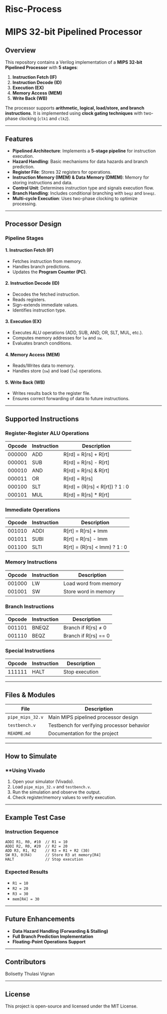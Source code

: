# Risc-Process
# MIPS 32-bit Pipelined Processor

## Overview
This repository contains a Verilog implementation of a **MIPS 32-bit Pipelined Processor** with **5 stages**:

1. **Instruction Fetch (IF)**
2. **Instruction Decode (ID)**
3. **Execution (EX)**
4. **Memory Access (MEM)**
5. **Write Back (WB)**

The processor supports **arithmetic, logical, load/store, and branch instructions**. It is implemented using **clock gating techniques** with two-phase clocking (`clk1` and `clk2`).

---

## Features
- **Pipelined Architecture**: Implements a **5-stage pipeline** for instruction execution.
- **Hazard Handling**: Basic mechanisms for data hazards and branch prediction.
- **Register File**: Stores 32 registers for operations.
- **Instruction Memory (IMEM) & Data Memory (DMEM)**: Memory for storing instructions and data.
- **Control Unit**: Determines instruction type and signals execution flow.
- **Branch Handling**: Includes conditional branching with `beqz` and `bneqz`.
- **Multi-cycle Execution**: Uses two-phase clocking to optimize processing.

---

## Processor Design

### **Pipeline Stages**

#### 1. **Instruction Fetch (IF)**
- Fetches instruction from memory.
- Handles branch predictions.
- Updates the **Program Counter (PC)**.

#### 2. **Instruction Decode (ID)**
- Decodes the fetched instruction.
- Reads registers.
- Sign-extends immediate values.
- Identifies instruction type.

#### 3. **Execution (EX)**
- Executes ALU operations (ADD, SUB, AND, OR, SLT, MUL, etc.).
- Computes memory addresses for `lw` and `sw`.
- Evaluates branch conditions.

#### 4. **Memory Access (MEM)**
- Reads/Writes data to memory.
- Handles store (`sw`) and load (`lw`) operations.

#### 5. **Write Back (WB)**
- Writes results back to the register file.
- Ensures correct forwarding of data to future instructions.

---

## Supported Instructions

### **Register-Register ALU Operations**
| Opcode | Instruction | Description |
|--------|------------|-------------|
| 000000 | ADD  | R[rd] = R[rs] + R[rt] |
| 000001 | SUB  | R[rd] = R[rs] - R[rt] |
| 000010 | AND  | R[rd] = R[rs] & R[rt] |
| 000011 | OR   | R[rd] = R[rs] | R[rt] |
| 000100 | SLT  | R[rd] = (R[rs] < R[rt]) ? 1 : 0 |
| 000101 | MUL  | R[rd] = R[rs] * R[rt] |

### **Immediate Operations**
| Opcode | Instruction | Description |
|--------|------------|-------------|
| 001010 | ADDI  | R[rt] = R[rs] + Imm |
| 001011 | SUBI  | R[rt] = R[rs] - Imm |
| 001100 | SLTI  | R[rt] = (R[rs] < Imm) ? 1 : 0 |

### **Memory Instructions**
| Opcode | Instruction | Description |
|--------|------------|-------------|
| 001000 | LW  | Load word from memory |
| 001001 | SW  | Store word in memory |

### **Branch Instructions**
| Opcode | Instruction | Description |
|--------|------------|-------------|
| 001101 | BNEQZ  | Branch if R[rs] ≠ 0 |
| 001110 | BEQZ  | Branch if R[rs] == 0 |

### **Special Instructions**
| Opcode | Instruction | Description |
|--------|------------|-------------|
| 111111 | HALT  | Stop execution |

---

## Files & Modules

| File | Description |
|------|-------------|
| `pipe_mips_32.v` | Main MIPS pipelined processor design |
| `testbench.v` | Testbench for verifying processor behavior |
| `README.md` | Documentation for the project |

---

## How to Simulate
### **Using Vivado
1. Open your simulator (Vivado).
2. Load `pipe_mips_32.v` and `testbench.v`.
3. Run the simulation and observe the output.
4. Check register/memory values to verify execution.

---

## Example Test Case
### **Instruction Sequence**
```
ADDI R1, R0, #10  // R1 = 10
ADDI R2, R0, #20  // R2 = 20
ADD R3, R1, R2    // R3 = R1 + R2 (30)
SW R3, 0(R4)      // Store R3 at memory[R4]
HALT              // Stop execution
```

### **Expected Results**
- `R1 = 10`
- `R2 = 20`
- `R3 = 30`
- `mem[R4] = 30`

---

## Future Enhancements
- **Data Hazard Handling (Forwarding & Stalling)**
- **Full Branch Prediction Implementation**
- **Floating-Point Operations Support**

---

## Contributors
Bolisetty Thulasi Vignan

---

## License
This project is open-source and licensed under the MIT License.

